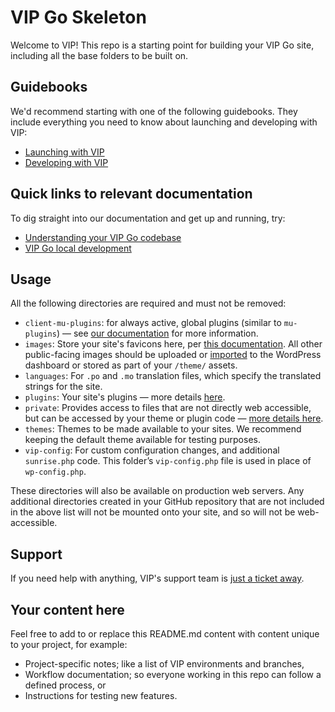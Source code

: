 # VIP Go Skeleton

Welcome to VIP! This repo is a starting point for building your VIP Go site, including all the base folders to be built on.

## Guidebooks

We'd recommend starting with one of the following guidebooks. They include everything you need to know about launching and developing with VIP:

* [Launching with VIP](https://wpvip.com/documentation/launching-with-vip/)
* [Developing with VIP](https://wpvip.com/documentation/developing-with-vip/)

## Quick links to relevant documentation

To dig straight into our documentation and get up and running, try:

* [Understanding your VIP Go codebase](https://wpvip.com/documentation/vip-go/understanding-your-vip-go-codebase/)
* [VIP Go local development](https://wpvip.com/documentation/vip-go/local-vip-go-development-environment/)

## Usage

All the following directories are required and must not be removed:

* `client-mu-plugins`: for always active, global plugins (similar to `mu-plugins`) — see [our documentation](https://wpvip.com/documentation/vip-go/managing-plugins/#installing-to-the-client-mu-plugins-directory) for more information.
* `images`: Store your site's favicons here, per [this documentation](https://wpvip.com/documentation/vip-go/understanding-your-vip-go-codebase/#favicons). All other public-facing images should be uploaded or [imported](https://wpvip.com/documentation/launching-with-vip/content-migration/) to the WordPress dashboard or stored as part of your `/theme/` assets.
* `languages`: For `.po` and `.mo` translation files, which specify the translated strings for the site.
* `plugins`: Your site's plugins — more details [here](https://wpvip.com/documentation/vip-go/managing-plugins/#installing-to-the-plugins%C2%A0directory).
* `private`: Provides access to files that are not directly web accessible, but can be accessed by your theme or plugin code — [more details here](https://wpvip.com/documentation/vip-go/understanding-your-vip-go-codebase/#using-private).
* `themes`: Themes to be made available to your sites. We recommend keeping the default theme available for testing purposes.
* `vip-config`: For custom configuration changes, and additional `sunrise.php` code. This folder’s `vip-config.php` file is used in place of `wp-config.php`.

These directories will also be available on production web servers. Any additional directories created in your GitHub repository that are not included in the above list will not be mounted onto your site, and so will not be web-accessible.

## Support

If you need help with anything, VIP's support team is [just a ticket away](https://wpvip.com/documentation/vip-go/accessing-vip-support/).

## Your content here
 
Feel free to add to or replace this README.md content with content unique to your project, for example:
 
* Project-specific notes; like a list of VIP environments and branches,
* Workflow documentation; so everyone working in this repo can follow a defined process, or
* Instructions for testing new features.
